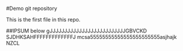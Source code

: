 #Demo git repository

This is the first file in this repo.

##IPSUM below
gJJJJJJJJJJJJJJJJJJJJJJJJJJGBVCKD
SJDHKSAHFFFFFFFFFFFFFJ
mcsa55555555555555555555555asjhajk
NZCL